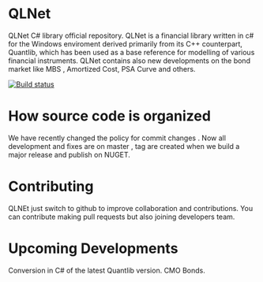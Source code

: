 QLNet
=====

QLNet C# library official repository.
QLNet is a financial library written in c# for the Windows enviroment derived primarily from its C++ counterpart, Quantlib, 
which has been used as a base reference for modelling of various financial instruments.
QLNet contains also new developments on the bond market like MBS , Amortized Cost, PSA Curve and others.

[![Build status](https://ci.appveyor.com/api/projects/status/iii1m7n3cdq3v5xm?svg=true)](https://ci.appveyor.com/project/amaggiulli/qlnet)

How source code is organized
=====
We have recently changed the policy for commit changes . 
Now all development and fixes are on master , tag are created when we build a major release and publish on NUGET.

Contributing
=====

QLNEt just switch to github to improve collaboration and contributions.
You can contribute making pull requests but also joining developers team.

Upcoming Developments
=====

Conversion in C# of the latest Quantlib version.
CMO Bonds.


 